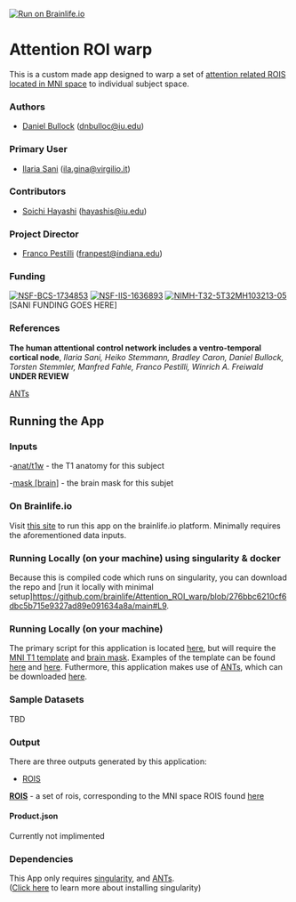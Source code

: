 [![Run on Brainlife.io](https://img.shields.io/badge/Brainlife-bl.app.168-blue.svg)](https://doi.org/10.25663/brainlife.app.168)

# Attention ROI warp
This is a custom made app designed to warp a set of [attention related ROIS located in MNI space](https://github.com/brainlife/Attention_ROI_warp/tree/master/rois) to individual subject space.

### Authors
- [Daniel Bullock](https://github.com/DanNBullock) (dnbulloc@iu.edu)

### Primary User
- [Ilaria Sani](https://github.com/IlariaSani) (ila.gina@virgilio.it)

### Contributors
- [Soichi Hayashi](https://github.com/soichih) (hayashis@iu.edu)

### Project Director
- [Franco Pestilli](https://github.com/francopestilli) (franpest@indiana.edu)

### Funding 
[![NSF-BCS-1734853](https://img.shields.io/badge/NSF_BCS-1734853-blue.svg)](https://nsf.gov/awardsearch/showAward?AWD_ID=1734853)
[![NSF-IIS-1636893](https://img.shields.io/badge/NSF_IIS-1636893-blue.svg)](https://nsf.gov/awardsearch/showAward?AWD_ID=1636893)
[![NIMH-T32-5T32MH103213-05](https://img.shields.io/badge/NIMH_T32-5T32MH103213--05-blue.svg)](https://projectreporter.nih.gov/project_info_description.cfm?aid=9725739)
[SANI FUNDING GOES HERE]

### References 
**The human attentional control network includes a ventro-temporal cortical node**,
_Ilaria Sani, Heiko Stemmann, Bradley Caron, Daniel Bullock, Torsten
Stemmler, Manfred Fahle, Franco Pestilli, Winrich A. Freiwald_
**UNDER REVIEW**

[ANTs](http://picsl.upenn.edu/software/ants/)

## Running the App 

### Inputs

-[anat/t1w](https://brainlife.io/datatypes/58c33bcee13a50849b25879a) - the T1 anatomy for this subject

-[mask [brain]](https://brainlife.io/datatypes/5a281aee2c214c9ba83ce620) - the brain mask for this subjet

### On Brainlife.io

Visit [this site](https://doi.org/10.25663/brainlife.app.168) to run this app on the brainlife.io platform.  Minimally requires the aforementioned data inputs.

### Running Locally (on your machine) using singularity & docker

Because this is compiled code which runs on singularity, you can download the repo and [run it locally with minimal setup]https://github.com/brainlife/Attention_ROI_warp/blob/276bbc6210cf6dbc5b715e9327ad89e091634a8a/main#L9.  

### Running Locally (on your machine)

The primary script for this application is located [here](https://github.com/brainlife/Attention_ROI_warp/blob/master/CoordTransform.sh), but will require the [MNI T1 template](https://github.com/brainlife/Attention_ROI_warp/blob/276bbc6210cf6dbc5b715e9327ad89e091634a8a/CoordTransform.sh#L21) and [brain mask](https://github.com/brainlife/Attention_ROI_warp/blob/276bbc6210cf6dbc5b715e9327ad89e091634a8a/CoordTransform.sh#L22).  Examples of the template can be found [here](http://www.bic.mni.mcgill.ca/ServicesAtlases/ICBM152NLin2009) and [here](https://fsl.fmrib.ox.ac.uk/fsl/fslwiki/Atlases).  Futhermore, this application makes use of [ANTs](http://picsl.upenn.edu/software/ants/), which can be downloaded [here](https://github.com/ANTsX/ANTs).

### Sample Datasets

TBD

### Output

There are three outputs generated by this application:
- [ROIS](https://brainlife.io/datatypes/5be9ea0315a8683a39a1ebd9)

[**ROIS**](https://brainlife.io/datatypes/5be9ea0315a8683a39a1ebd9) - a set of rois, corresponding to the MNI space ROIS found [here](https://github.com/brainlife/Attention_ROI_warp/tree/master/rois)

#### Product.json

Currently not implimented

### Dependencies

This App only requires [singularity](https://www.sylabs.io/singularity/), and [ANTs](http://picsl.upenn.edu/software/ants/).  
([Click here](https://singularity.lbl.gov/docs-installation) to learn more about installing singularity)

 
